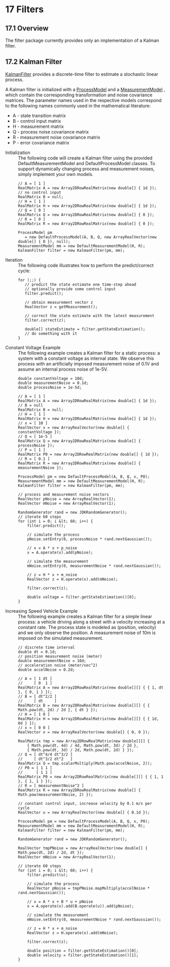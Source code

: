 # 17 Filters
## 17.1 Overview
The filter package currently provides only an implementation of a Kalman filter.


## 17.2 Kalman Filter
[          KalmanFilter](../apidocs/org/hipparchus/filter/KalmanFilter.html)
provides a discrete-time filter to estimate
a stochastic linear process.


A Kalman filter is initialized with a [          ProcessModel](../apidocs/org/hipparchus/filter/ProcessModel.html)
and a [          MeasurementModel](../apidocs/org/hipparchus/filter/MeasurementModel.html)
, which contain the corresponding transformation and noise covariance matrices.
The parameter names used in the respective models correspond to the following names commonly used
in the mathematical literature:
* A - state transition matrix
* B - control input matrix
* H - measurement matrix
* Q - process noise covariance matrix
* R - measurement noise covariance matrix
* P - error covariance matrix


<dl>
<dt>Initialization</dt>
<dd> The following code will create a Kalman filter using the provided
DefaultMeasurementModel and DefaultProcessModel classes. To support dynamically changing
process and measurement noises, simply implement your own models.

    // A = [ 1 ]
    RealMatrix A = new Array2DRowRealMatrix(new double[] { 1d });
    // no control input
    RealMatrix B = null;
    // H = [ 1 ]
    RealMatrix H = new Array2DRowRealMatrix(new double[] { 1d });
    // Q = [ 0 ]
    RealMatrix Q = new Array2DRowRealMatrix(new double[] { 0 });
    // R = [ 0 ]
    RealMatrix R = new Array2DRowRealMatrix(new double[] { 0 });
    
    ProcessModel pm
       = new DefaultProcessModel(A, B, Q, new ArrayRealVector(new double[] { 0 }), null);
    MeasurementModel mm = new DefaultMeasurementModel(H, R);
    KalmanFilter filter = new KalmanFilter(pm, mm);
</dd>
<dt>Iteration</dt>
<dd>The following code illustrates how to perform the predict/correct cycle:

    for (;;) {
       // predict the state estimate one time-step ahead
       // optionally provide some control input
       filter.predict();
    
       // obtain measurement vector z
       RealVector z = getMeasurement();
    
       // correct the state estimate with the latest measurement
       filter.correct(z);
       
       double[] stateEstimate = filter.getStateEstimation();
       // do something with it
    }
</dd>
<dt>Constant Voltage Example</dt>
<dd>The following example creates a Kalman filter for a static process: a system with a
constant voltage as internal state. We observe this process with an artificially
imposed measurement noise of 0.1V and assume an internal process noise of 1e-5V.

    double constantVoltage = 10d;
    double measurementNoise = 0.1d;
    double processNoise = 1e-5d;
    
    // A = [ 1 ]
    RealMatrix A = new Array2DRowRealMatrix(new double[] { 1d });
    // B = null
    RealMatrix B = null;
    // H = [ 1 ]
    RealMatrix H = new Array2DRowRealMatrix(new double[] { 1d });
    // x = [ 10 ]
    RealVector x = new ArrayRealVector(new double[] { constantVoltage });
    // Q = [ 1e-5 ]
    RealMatrix Q = new Array2DRowRealMatrix(new double[] { processNoise });
    // P = [ 1 ]
    RealMatrix P0 = new Array2DRowRealMatrix(new double[] { 1d });
    // R = [ 0.1 ]
    RealMatrix R = new Array2DRowRealMatrix(new double[] { measurementNoise });
    
    ProcessModel pm = new DefaultProcessModel(A, B, Q, x, P0);
    MeasurementModel mm = new DefaultMeasurementModel(H, R);
    KalmanFilter filter = new KalmanFilter(pm, mm);  
    
    // process and measurement noise vectors
    RealVector pNoise = new ArrayRealVector(1);
    RealVector mNoise = new ArrayRealVector(1);
    
    RandomGenerator rand = new JDKRandomGenerator();
    // iterate 60 steps
    for (int i = 0; i &lt; 60; i++) {
        filter.predict();
    
        // simulate the process
        pNoise.setEntry(0, processNoise * rand.nextGaussian());
    
        // x = A * x + p_noise
        x = A.operate(x).add(pNoise);
    
        // simulate the measurement
        mNoise.setEntry(0, measurementNoise * rand.nextGaussian());
    
        // z = H * x + m_noise
        RealVector z = H.operate(x).add(mNoise);
    
        filter.correct(z);
    
        double voltage = filter.getStateEstimation()[0];
    }
</dd>
<dt>Increasing Speed Vehicle Example</dt>
<dd>The following example creates a Kalman filter for a simple linear process: a
vehicle driving along a street with a velocity increasing at a constant rate. The process
state is modeled as (position, velocity) and we only observe the position. A measurement
noise of 10m is imposed on the simulated measurement.

    // discrete time interval
    double dt = 0.1d;
    // position measurement noise (meter)
    double measurementNoise = 10d;
    // acceleration noise (meter/sec^2)
    double accelNoise = 0.2d;
    
    // A = [ 1 dt ]
    //     [ 0  1 ]
    RealMatrix A = new Array2DRowRealMatrix(new double[][] { { 1, dt }, { 0, 1 } });
    // B = [ dt^2/2 ]
    //     [ dt     ]
    RealMatrix B = new Array2DRowRealMatrix(new double[][] { { Math.pow(dt, 2d) / 2d }, { dt } });
    // H = [ 1 0 ]
    RealMatrix H = new Array2DRowRealMatrix(new double[][] { { 1d, 0d } });
    // x = [ 0 0 ]
    RealVector x = new ArrayRealVector(new double[] { 0, 0 });
    
    RealMatrix tmp = new Array2DRowRealMatrix(new double[][] {
        { Math.pow(dt, 4d) / 4d, Math.pow(dt, 3d) / 2d },
        { Math.pow(dt, 3d) / 2d, Math.pow(dt, 2d) } });
    // Q = [ dt^4/4 dt^3/2 ]
    //     [ dt^3/2 dt^2   ]
    RealMatrix Q = tmp.scalarMultiply(Math.pow(accelNoise, 2));
    // P0 = [ 1 1 ]
    //      [ 1 1 ]
    RealMatrix P0 = new Array2DRowRealMatrix(new double[][] { { 1, 1 }, { 1, 1 } });
    // R = [ measurementNoise^2 ]
    RealMatrix R = new Array2DRowRealMatrix(new double[] { Math.pow(measurementNoise, 2) });
    
    // constant control input, increase velocity by 0.1 m/s per cycle
    RealVector u = new ArrayRealVector(new double[] { 0.1d });
    
    ProcessModel pm = new DefaultProcessModel(A, B, Q, x, P0);
    MeasurementModel mm = new DefaultMeasurementModel(H, R);
    KalmanFilter filter = new KalmanFilter(pm, mm);
    
    RandomGenerator rand = new JDKRandomGenerator();
    
    RealVector tmpPNoise = new ArrayRealVector(new double[] { Math.pow(dt, 2d) / 2d, dt });
    RealVector mNoise = new ArrayRealVector(1);
    
    // iterate 60 steps
    for (int i = 0; i &lt; 60; i++) {
        filter.predict(u);
    
        // simulate the process
        RealVector pNoise = tmpPNoise.mapMultiply(accelNoise * rand.nextGaussian());
    
        // x = A * x + B * u + pNoise
        x = A.operate(x).add(B.operate(u)).add(pNoise);
    
        // simulate the measurement
        mNoise.setEntry(0, measurementNoise * rand.nextGaussian());
    
        // z = H * x + m_noise
        RealVector z = H.operate(x).add(mNoise);
    
        filter.correct(z);
    
        double position = filter.getStateEstimation()[0];
        double velocity = filter.getStateEstimation()[1];
    }
</dd>
</dl>



